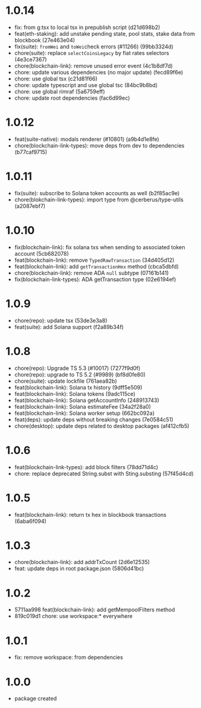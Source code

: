 # 1.0.14

-   fix: from g:tsx to local tsx in prepublish script (d21d698b2)
-   feat(eth-staking): add unstake pending state, pool stats, stake data from blockbook (27e463e04)
-   fix(suite): `fromWei` and `toWei`check errors (#11266) (99bb3324d)
-   chore(suite): replace `selectCoinsLegacy` by fiat rates selectors (4e3ce7367)
-   chore(blockchain-link): remove unused error event (4c1b8df7d)
-   chore: update various dependencies (no major update) (fecd89f6e)
-   chore: use global tsx (c21d81f66)
-   chore: update typescript and use global tsc (84bc9b8bd)
-   chore: use global rimraf (5a6759eff)
-   chore: update root dependencies (fac6d99ec)

# 1.0.12

-   feat(suite-native): modals renderer (#10801) (a9b4d1e8fe)
-   chore(blockchain-link-types): move deps from dev to dependencies (b77caf9715)

# 1.0.11

-   fix(suite): subscribe to Solana token accounts as well (b2f85ac9e)
-   chore(blokchain-link-types): import type from @cerberus/type-utils (a2087ebf7)

# 1.0.10

-   fix(blockchain-link): fix solana txs when sending to associated token account (5cb682078)
-   feat(blockchain-link): remove `TypedRawTransaction` (34d405d12)
-   feat(blockchain-link): add `getTransactionHex` method (cbca5dbfd)
-   chore(blockchain-link): remove ADA `null` subtype (07161b141)
-   fix(blockchain-link-types): ADA getTransaction type (02e6194ef)

# 1.0.9

-   chore(repo): update tsx (53de3e3a8)
-   feat(suite): add Solana support (f2a89b34f)

# 1.0.8

-   chore(repo): Upgrade TS 5.3 (#10017) (7277f9d0f)
-   chore(repo): upgrade to TS 5.2 (#9989) (bf8d0fe80)
-   chore(suite): update lockfile (761aea82b)
-   feat(blockchain-link): Solana tx history (9dff5e509)
-   feat(blockchain-link): Solana tokens (9adc115ce)
-   feat(blockchain-link): Solana getAccountInfo (248913743)
-   feat(blockchain-link): Solana estimateFee (34a2f28a0)
-   feat(blockchain-link): Solana worker setup (662bc092a)
-   feat(deps): update deps without breaking changes (7e0584c51)
-   chore(desktop): update deps related to desktop packages (af412cfb5)

# 1.0.6

-   feat(blockchain-link-types): add block filters (78dd71d4c)
-   chore: replace deprecated String.subst with Sting.substing (57f45d4cd)

# 1.0.5

-   feat(blockchain-link): return tx hex in blockbook transactions (6aba6f094)

# 1.0.3

-   chore(blockchain-link): add addrTxCount (2d6e12535)
-   feat: update deps in root package.json (5806d41bc)

# 1.0.2

-   5711aa998 feat(blockchain-link): add getMempoolFilters method
-   819c019d1 chore: use workspace:\* everywhere

# 1.0.1

-   fix: remove workspace: from dependencies

# 1.0.0

-   package created
